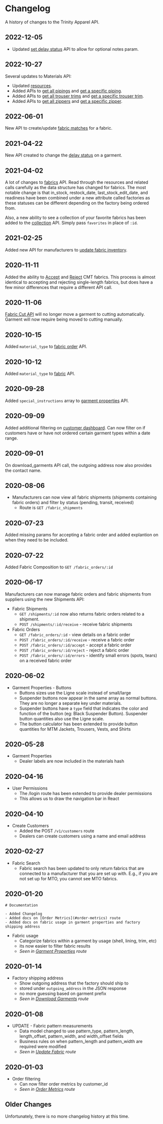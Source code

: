 # Changelog

A history of changes to the Trinity Apparel API.

## 2022-12-05

- Updated [set delay status](#set-delay-status) API to allow for optional notes param.

## 2022-10-27

Several updates to Materials API:

- Updated [resources](#material-resources).
- Added APIs to [get all pipings](#get-all-pipings) and [get a specific piping](#get-a-specific-piping).
- Added APIs to [get all trouser trims](#get-all-trouser-trims) and [get a specific trouser trim](#get-a-specific-trouser-trim).
- Added APIs to [get all zippers](#get-all-zippers) and [get a specific zipper](#get-a-specific-zipper).

## 2022-06-01

New API to create/update [fabric matches](#update-fabric-match) for a fabric.

## 2021-04-22

New API created to change the [delay status](#set-delay-status) on a garment.

## 2021-04-02

A lot of changes to [fabrics](#fabric-resources) API. Read through the resources and related calls carefully as the data structure has changed for fabrics. The most notable change is that in_stock, restock_date, last_stock_edit_date, and readiness have been combined under a new attribute called factories as these statuses can be different depending on the factory being ordered from.

Also, a new ability to see a collection of your favorite fabrics has been added to the [collection](#get-a-specific-collection) API. Simply pass `favorites` in place of `:id`.

## 2021-02-25

Added new API for manufacturers to [update fabric inventory](#update-inventory).

## 2020-11-11

Added the ability to [Accept](#accept-cmt-fabric) and [Reject](#reject-cmt-fabric) CMT fabrics. This process is almost identical to accepting and rejecting single-length fabrics, but does have a few minor differences that require a different API call.

## 2020-11-06

[Fabric Cut API](#create-fabric-cut) will no longer move a garment to cutting automatically. Garment will now require being moved to cutting manually.

## 2020-10-15

Added `material_type` to [fabric order](#get-fabric-order) API.

## 2020-10-12

Added `material_type` to [fabric](#fabric) API.

## 2020-09-28

Added `special_instructions` array to [garment properties](#garment-properties) API.

## 2020-09-09

Added additional filtering on [customer dashboard](#customer-dashboard). Can now filter on if customers have or have not ordered certain garment types within a date range.

## 2020-09-01

On download_garments API call, the outgoing address now also provides the contact name.

## 2020-08-06

- Manufacturers can now view all fabric shipments (shipments containing fabric orders) and filter by status (pending, transit, received)
  - Route is `GET /fabric_shipments`

## 2020-07-23

Added missing params for accepting a fabric order and added explantion on when they need to be included.

## 2020-07-22

Added Fabric Composition to `GET /fabric_orders/:id`

## 2020-06-17

Manufacturers can now manage fabric orders and fabric shipments from suppliers using the new Shipments API:

- Fabric Shipments
  - `GET /shipments/:id` now also returns fabric orders related to a shipment.
  - `POST /shipments/:id/receive` - receive fabric shipments
- Fabric Orders
  - `GET /fabric_orders/:id` - view details on a fabric order
  - `POST /fabric_orders/:id/receive` - receive a fabric order
  - `POST /fabric_orders/:id/accept` - accept a fabric order
  - `POST /fabric_orders/:id/reject` - reject a fabric order
  - `POST /fabric_orders/:id/errors` - identify small errors (spots, tears) on a received fabric order

## 2020-06-02

- Garment Properties - Buttons
  - Buttons sizes use the Ligne scale instead of small/large
  - Suspender buttons now appear in the same array as normal buttons. They are no longer a separate key under materials.
  - Suspender buttons have a `type` field that indicates the color and function of the button (eg: Black Suspender Button). Suspender button quantities also use the Ligne scale.
  - The button calculator has been extended to provide button quantities for MTM Jackets, Trousers, Vests, and Shirts

## 2020-05-28

- Garment Properties
  - Dealer labels are now included in the materials hash

## 2020-04-16

- User Permissions
  - The /login route has been extended to provide dealer permissions
  - This allows us to draw the navigation bar in React

## 2020-04-10

- Create Customers
  - Added the POST `/v1/customers` route
  - Dealers can create customers using a name and email address

## 2020-02-27

- Fabric Search
  - Fabric search has been updated to only return fabrics that are connected to a manufacturer that you are set up with. E.g., if you are not set up for MTO, you cannot see MTO fabrics.

## 2020-01-20

```
# Documentation

- Added Changelog
- Added docs on [Order Metrics](#order-metrics) route
- Added docs on fabric usage in garment properties and factory shipping address
```

- Fabric usage
  - Categorize fabrics within a garment by usage (shell, lining, trim, etc)
  - its now easier to filter fabric results
  - _Seen in [Garment Properties](#garment-properties) route_

## 2020-01-14

- Factory shipping address
  - Show outgoing address that the factory should ship to
  - stored under `outgoing_address` in the JSON response
  - no more guessing based on garment prefix
  - _Seen in [Download Garments](#download-garments) route_

## 2020-01-08

- UPDATE - Fabric pattern measurements
  - Data model changed to use pattern_type, pattern_length, length_offset, pattern_width, and width_offset fields
  - Business rules on when pattern_length and pattern_width are required were modified
  - _Seen in [Update Fabric](#update-fabric) route_

## 2020-01-03

- Order filtering
  - Can now filter order metrics by customer_id
  - _Seen in [Order Metrics](#order-metrics) route_

## Older Changes

Unfortunately, there is no more changelog history at this time.
